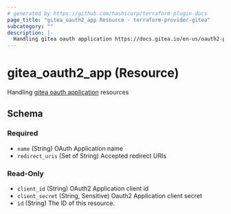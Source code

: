 ```yaml
---
# generated by https://github.com/hashicorp/terraform-plugin-docs
page_title: "gitea_oauth2_app Resource - terraform-provider-gitea"
subcategory: ""
description: |-
  Handling gitea oauth application https://docs.gitea.io/en-us/oauth2-provider/ resources
---
```


# gitea_oauth2_app (Resource)

Handling [gitea oauth application](https://docs.gitea.io/en-us/oauth2-provider/) resources



<!-- schema generated by tfplugindocs -->
## Schema

### Required

- `name` (String) OAuth Application name
- `redirect_uris` (Set of String) Accepted redirect URIs

### Read-Only

- `client_id` (String) OAuth2 Application client id
- `client_secret` (String, Sensitive) Oauth2 Application client secret
- `id` (String) The ID of this resource.


